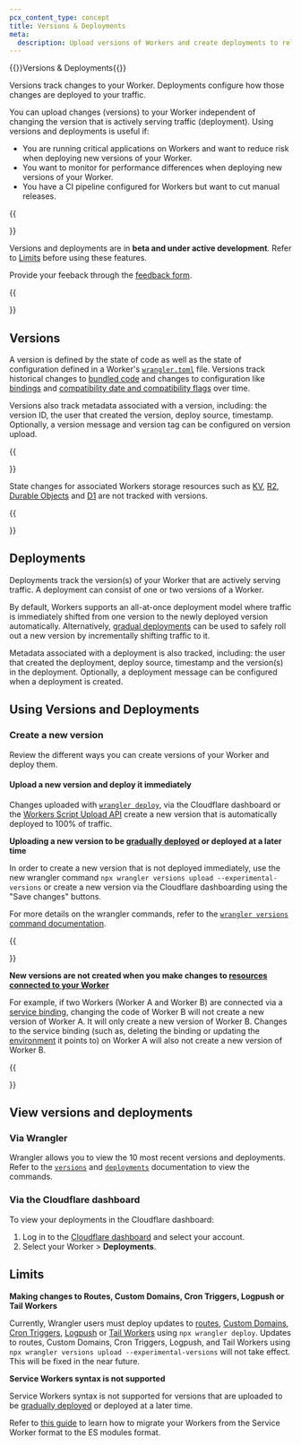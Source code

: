 ```yaml
---
pcx_content_type: concept
title: Versions & Deployments
meta:
  description: Upload versions of Workers and create deployments to release new versions. 
---
```


{{<heading-pill style="beta">}}Versions & Deployments{{</heading-pill>}}

Versions track changes to your Worker. Deployments configure how those changes are deployed to your traffic. 

You can upload changes (versions) to your Worker independent of changing the version that is actively serving traffic (deployment). Using versions and deployments is useful if:

- You are running critical applications on Workers and want to reduce risk when deploying new versions of your Worker.
- You want to monitor for performance differences when deploying new versions of your Worker.
- You have a CI pipeline configured for Workers but want to cut manual releases.

{{<Aside type="note">}}

Versions and deployments are in **beta and under active development**. Refer to [Limits](/workers/configuration/versions-and-deployments/#limits) before using these features.

Provide your feeback through the [feedback form](https://www.cloudflare.com/lp/developer-week-deployments).

{{</Aside>}}

## Versions

A version is defined by the state of code as well as the state of configuration defined in a Worker's [`wrangler.toml`](/workers/wrangler/configuration/) file. Versions track historical changes to [bundled code](/workers/wrangler/bundling/) and changes to configuration like [bindings](/workers/configuration/bindings/) and [compatibility date and compatibility flags](/workers/configuration/compatibility-dates/) over time.

Versions also track metadata associated with a version, including: the version ID, the user that created the version, deploy source, timestamp. Optionally, a version message and version tag can be configured on version upload. 

{{<Aside type="note">}}

State changes for associated Workers storage resources such as [KV](/kv/), [R2](/r2/), [Durable Objects](/durable-objects/) and [D1](/d1/) are not tracked with versions.

{{</Aside>}}

## Deployments

Deployments track the version(s) of your Worker that are actively serving traffic. A deployment can consist of one or two versions of a Worker. 

By default, Workers supports an all-at-once deployment model where traffic is immediately shifted from one version to the newly deployed version automatically. Alternatively, [gradual deployments]((/gradual-deployments)) can be used to safely roll out a new version by incrementally shifting traffic to it.

Metadata associated with a deployment is also tracked, including: the user that created the deployment, deploy source, timestamp and the version(s) in the deployment. Optionally, a deployment message can be configured when a deployment is created. 

## Using Versions and Deployments

### Create a new version

Review the different ways you can create versions of your Worker and deploy them.

#### Upload a new version and deploy it immediately

Changes uploaded with [`wrangler deploy`](/workers/wrangler/commands/#deploy), via the Cloudflare dashboard or the [Workers Script Upload API](https://developers.cloudflare.com/api/operations/worker-script-upload-worker-module) create a new version that is automatically deployed to 100% of traffic. 

**Uploading a new version to be [gradually deployed](/gradual-deployments) or deployed at a later time** 

In order to create a new version that is not deployed immediately, use the new wrangler command `npx wrangler versions upload --experimental-versions` or create a new version via the Cloudflare dashboarding using the "Save changes" buttons.

For more details on the wrangler commands, refer to the [`wrangler versions` command documentation](/workers/wrangler/commands/#versions). 

{{<Aside type="note">}}

**New versions are not created when you make changes to [resources connected to your Worker](/workers/runtime-apis/bindings/)**

For example, if two Workers (Worker A and Worker B) are connected via a [service binding](/workers/configuration/bindings/about-service-bindings/), changing the code of Worker B will not create a new version of Worker A. It will only create a new version of Worker B. Changes to the service binding (such as, deleting the binding or updating the [environment](/workers/wrangler/environments/) it points to) on Worker A will also not create a new version of Worker B.

{{</Aside>}}

## View versions and deployments

### Via Wrangler

Wrangler allows you to view the 10 most recent versions and deployments. Refer to the [`versions`](/workers/wrangler/commands#versions) and [`deployments`](/workers/wrangler/commands/#deployments) documentation to view the commands. 

### Via the Cloudflare dashboard

To view your deployments in the Cloudflare dashboard:

1. Log in to the [Cloudflare dashboard](https://dash.cloudflare.com/?to=/:account/workers) and select your account.
2. Select your Worker > **Deployments**.  

## Limits

**Making changes to Routes, Custom Domains, Cron Triggers, Logpush or Tail Workers**

Currently, Wrangler users must deploy updates to [routes](/workers/configuration/routing/routes/), [Custom Domains](/workers/configuration/routing/custom-domains/), [Cron Triggers](/workers/configuration/cron-triggers/), [Logpush](/observability/logging/logpush/) or [Tail Workers](observability/logging/tail-workers/) using `npx wrangler deploy`. Updates to routes, Custom Domains, Cron Triggers, Logpush, and Tail Workers using `npx wrangler versions upload --experimental-versions` will not take effect. This will be fixed in the near future.

**Service Workers syntax is not supported**

Service Workers syntax is not supported for versions that are uploaded to be [gradually deployed](/gradual-deployments) or deployed at a later time.  

Refer to [this guide](/workers/reference/migrate-to-module-workers/#advantages-of-migrating) to learn how to migrate your Workers from the Service Worker format to the ES modules format.